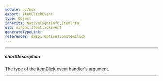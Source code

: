 ```yaml
---
module: ui/box
export: ItemClickEvent
type: Object
inherits: NativeEventInfo,ItemInfo
uid: ui/box:ItemClickEvent
generateTypeLink: 
references: dxBox.Options.onItemClick
---
```

---
##### shortDescription
The type of the [itemClick]({basewidgetpath}/Events/#itemClick) event handler's argument.

---
<!-- Description goes here -->